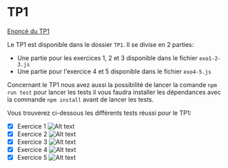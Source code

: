 # TP1

[Enoncé du TP1](https://thomas-veillard.fr/front-end-web-development/languages/javascript-practical-activity-n1/)

Le TP1 est disponible dans le dossier `TP1`.
Il se divise en 2 parties:

- Une partie pour les exercices 1, 2 et 3 disponible dans le fichier `exo1-2-3.js`
- Une partie pour l'exercice 4 et 5 disponible dans le fichier `exo4-5.js`

Concernant le TP1 nous avez aussi la possibilité de lancer la comande `npm run test` pour lancer les tests il vous faudra installer les dépendances avec la commande `npm install` avant de lancer les tests.

Vous trouverez ci-dessous les différents tests réussi pour le TP1:

- [x] Exercice 1
      ![Alt text](/Lab1/img/image-1.png)
- [x] Exercice 2
      ![Alt text](/Lab1/img/image-2.png)
- [x] Exercice 3
      ![Alt text](/Lab1/img/image-3.png)
- [x] Exercice 4
      ![Alt text](/Lab1/img/image-4.png)
- [x] Exercice 5
      ![Alt text](/Lab1/img/image-5.png)
